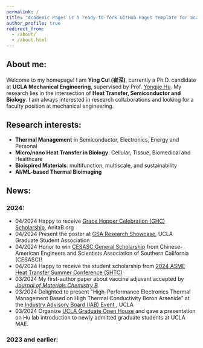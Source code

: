 ```yaml
---
permalink: /
title: "Academic Pages is a ready-to-fork GitHub Pages template for academic personal websites"
author_profile: true
redirect_from: 
  - /about/
  - /about.html
---
```

## About me:
Welcome to my homepage! I am **Ying Cui (崔滢)**, currently a Ph.D. candidate at **UCLA Mechanical Engineering**, supervised by Prof. [Yongjie Hu](http://hu.seas.ucla.edu/). 
My research lies in the intersection of **Heat Transfer, Semiconductor and Biology**. 
I am always interested in research collaborations and looking for a faculty position at mechanical engineering. 

## Research interests:
- **Thermal Management** in Semiconductor, Electronics, Energy and Personal
- **Micro/nano Heat Transfer in Biology**: Cellular, Tissue, Biomedical and Healthcare
- **Bioispired Materials**: multifunction, multiscale, and sustainability
- **AI/ML-based Thermal Bioimaging**


## News:
### 2024:
- 04/2024  Happy to receive <ins>Grace Hopper Celebration (GHC) Scholarship</ins>, AnitaB.org
- 04/2024  Present the poster at <ins>GSA Research Showcase</ins>, UCLA Graduate Student Association
- 04/2024  Honor to win <ins>CESASC General Scholarship</ins> from Chinese-American Engineers and Scientists Association of Southern California (CESASC)!
- 04/2024  Happy to receive the student scholarship from <ins>2024 ASME Heat Transfer Summer Conference (SHTC)</ins>
- 03/2024  My first-author paper about vaccine adjuvant accepted by  *<ins>Journal of Materials Chemistry B </ins>*
- 03/2024  Delighted to present "High-Performance Electronics Thermal Management Based on High Thermal Conductivity Boron Arsenide” at the  <ins>Industry Advisory Board (IAB) Event </ins>, UCLA
- 03/2024  Organize <ins>UCLA Graduate Open House </ins> and gave a presentation on Hu lab introduction to newly admitted graduate students at UCLA MAE.

### 2023 and earlier:
